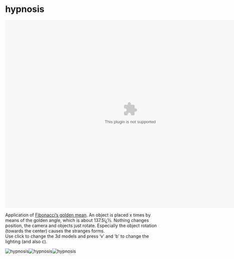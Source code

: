 <!--
  id: 19
  date: 2007-01-07
  modified: 2012-07-03
  slug: hypnosis
  type: post
  excerpt: <p>Application of Fibonacci&#8217;s golden mean. An object is placed x times by means of the golden angle, which is about 137.5ï¿½. Nothing changes position, the camera and objects just rotate. Especially the object rotation (towards the center) causes the stranges forms. Use click to change the 3d models and press &#8216;v&#8217; and &#8216;b&#8217; to change [&hellip;]</p>
  categories: uncategorized
  tags: 
  inCv: 
  inPortfolio: 
  dateFrom: 
  dateTo: 
-->

# hypnosis

<p><object classid="clsid:166B1BCA-3F9C-11CF-8075-444553540000" codebase="http://download.macromedia.com/pub/shockwave/cabs/director/sw.cab#version=8,5,0,0" id=myURL width="800" height="600"><param name="src" value="code/hypnosis.dcr"></param><param name="logo" value="false"></param><param name="swStretchStyle" value="none"></param><param name="swRemote" value="swSaveEnabled='false' swVolume='false' swRestart='false' swPausePlay='false' swFastForward='false' swContextMenu='false'"><embed src="code/hypnosis.dcr" logo="false"  width="800" height="600" swStretchStyle="none" swRemote="swSaveEnabled='false' swVolume='false' swRestart='false' swPausePlay='false' swFastForward='false' swContextMenu='false'" type="application/x-director" pluginspage="http://www.macromedia.com/shockwave/download/index.cgi?P1_Prod_Version=ShockwaveDirector" /></param></object></p>
<p>Application of <a target="_blank" href="http://www.mcs.surrey.ac.uk/Personal/R.Knott/Fibonacci/fibnat.html#golden">Fibonacci&#8217;s golden mean</a>. An object is placed x times by means of the golden angle, which is about 137.5ï¿½. Nothing changes position, the camera and objects just rotate. Especially the object rotation (towards the center) causes the stranges forms.<br />
Use click to change the 3d models and press &#8216;v&#8217; and &#8216;b&#8217; to change the lighting (and also c).</p>
<p><img class="ill" alt="hypnosis" src="https://res.cloudinary.com/dn1rmdjs5/image/upload/v1566568756/rv/hypnosis0.jpg" /><img class="ill" alt="hypnosis" src="https://res.cloudinary.com/dn1rmdjs5/image/upload/v1566568756/rv/hypnosis1.jpg" /><img class="ill" alt="hypnosis" src="https://res.cloudinary.com/dn1rmdjs5/image/upload/v1566568756/rv/hypnosis2.jpg" /></p>

